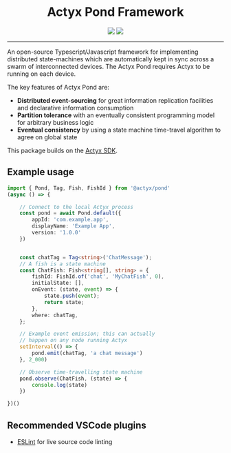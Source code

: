 <div align="center">
    <h1>Actyx Pond Framework</h1>
    <a href="https://www.npmjs.com/package/@actyx/pond"><img src="https://img.shields.io/npm/v/@actyx/pond.svg?style=flat" /></a>
    <a href="https://github.com/Actyx/Actyx/blob/master/README.md#contributing"><img src="https://img.shields.io/badge/PRs-welcome-brightgreen.svg" /></a>
    <br />
    <hr />
</div>

An open-source Typescript/Javascript framework for implementing distributed state-machines which are automatically kept in sync across 
a swarm of interconnected devices. The Actyx Pond requires Actyx to be running on each device.

The key features of Actyx Pond are:

- **Distributed event-sourcing** for great information replication facilities and declarative information consumption
- **Partition tolerance** with an eventually consistent programming model for arbitrary business logic
- **Eventual consistency** by using a state machine time-travel algorithm to agree on global state

This package builds on the [Actyx SDK](https://www.npmjs.com/package/@actyx/sdk).

## Example usage

```typescript
import { Pond, Tag, Fish, FishId } from '@actyx/pond'
(async () => {

    // Connect to the local Actyx process
    const pond = await Pond.default({
        appId: 'com.example.app',
        displayName: 'Example App',
        version: '1.0.0'
    })


    const chatTag = Tag<string>('ChatMessage');
    // A fish is a state machine
    const ChatFish: Fish<string[], string> = {
        fishId: FishId.of('chat', 'MyChatFish', 0),
        initialState: [],
        onEvent: (state, event) => {
            state.push(event);
            return state;
        },
        where: chatTag,
    };

    // Example event emission; this can actually
    // happen on any node running Actyx
    setInterval(() => {
        pond.emit(chatTag, 'a chat message')
    }, 2_000)

    // Observe time-travelling state machine
    pond.observe(ChatFish, (state) => {
        console.log(state)
    })

})()
```

## Recommended VSCode plugins
- [ESLint](https://marketplace.visualstudio.com/items?itemName=dbaeumer.vscode-eslint) for live source code linting
